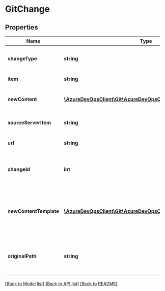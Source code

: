 # GitChange

## Properties
Name | Type | Description | Notes
------------ | ------------- | ------------- | -------------
**changeType** | **string** | The type of change that was made to the item. | [optional] 
**item** | **string** | Current version. | [optional] 
**newContent** | [**\AzureDevOpsClient\Git\AzureDevOpsClient\Git\Model\ItemContent**](ItemContent.md) | Content of the item after the change. | [optional] 
**sourceServerItem** | **string** | Path of the item on the server. | [optional] 
**url** | **string** | URL to retrieve the item. | [optional] 
**changeId** | **int** | ID of the change within the group of changes. | [optional] 
**newContentTemplate** | [**\AzureDevOpsClient\Git\AzureDevOpsClient\Git\Model\GitTemplate**](GitTemplate.md) | New Content template to be used when pushing new changes. | [optional] 
**originalPath** | **string** | Original path of item if different from current path. | [optional] 

[[Back to Model list]](../README.md#documentation-for-models) [[Back to API list]](../README.md#documentation-for-api-endpoints) [[Back to README]](../README.md)


